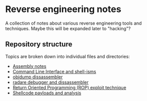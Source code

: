 # Reverse engineering notes
A collection of notes about various reverse engineering tools and techniques.
Maybe this will be expanded later to "hacking"?

## Repository structure
Topics are broken down into individual files and directories:

- [Assembly notes](assembly.md)
- [Command Line Interface and shell-isms](cli.md)
- [objdump dissassembler](objdump.md)
- [radare debugger and dissassembler](radare.md)
- [Return Oriented Programming (ROP) exploit technique](rop.md)
- [Shellcode payloads and analysis](shellcode.md)
